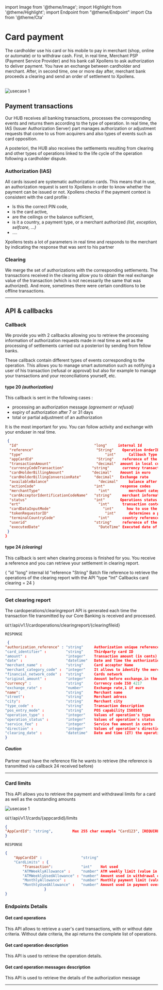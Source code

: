 import Image from '@theme/Image';
import Highlight from '@theme/Highlight';
import Endpoint from "@theme/Endpoint"
import Cta from '@theme/Cta'


# Card payment

The cardholder use his card or his mobile to pay in merchant (shop, online or automate) or to withdraw cash.
First, in real time, Merchant PSP (Payment Service Provider) and his bank call Xpollens to ask authorization to deliver payment. You have an exchange between cardholder and merchant.
After, in second time, one or more day after, merchant bank proceeds a clearing and send an order of settlement to Xpollens.
<br/>
<br/>

<Image src="docs/CardOP_Payment.png" alt="usecase 1"/>

## Payment transactions

Our HUB receives all banking transactions, processes the corresponding events and returns them according to the type of operation.
In real time, the IAS (Issuer Authorization Server) part manages authorization or adjustment requests that come to us from acquirers and also types of events such as card opposition. 

A posteriori, the HUB also receives the settlements resulting from clearing and other types of operations linked to the life cycle of the operation following a cardholder dispute.

### Authorization (IAS)

All cards issued are systematic authorization cards.
This means that in use, an authorization request is sent to Xpollens in order to know whether the payment can be issued or not.
Xpollens checks if the payment context is consistent with the card profile :

- Is this the correct PIN code,
- is the card active,
- are the ceilings or the balance sufficient,
- is it a country, a payment type, or a merchant authorized _(list, exception, selfcare, ...)_
- ....

Xpollens tests a lot of parameters in real time and responds to the merchant by indicating the response that was sent to his partner

### Clearing 

We merge the set of authorizations with the corresponding settlements. 
The transactions received in the clearing allow you to obtain the real exchange value of the transaction (which is not necessarily the same that was authorized). 
And more, sometimes there were certain conditions to be offline transactions.

--- 

## API & callbacks

### Callback

We provide you with 2 callbacks allowing you to retrieve the processing information of authorization requests made in real time as well as the processing of settlements carried out a posteriori by sending from fellow banks.


These callback contain different types of events corresponding to the operation. This allows you to manage smart automation such as notifying a user of his transaction (refusal or approval) but also for example to manage your transactions and your reconciliations yourself, etc.

#### type 20 _(authorization)_

This callback is sent in the following cases :
- processing an authorization message _(agreement or refusal)_
- expiry of authorization after 7 or 31 days
- total or partial adjustment of an authorization

It is the most important for you. You can follow activity and exchange with your enduser in real time.

```json
 {  
  "Id"	                                 "long"	    internal Id
  "reference"	                          "String"	  Operation OrderID
  "type"		                              "int"      Callback Type = 20
  "appCardId"	                          "String"	  reference of the card given by the partner
  "transactionAmount"	                  "decimal"	 amount in local currency
  "currencyCodeTransaction"	            "string"	  currency transaction
  "cardHolderBillingAmount"	            "decimal"	 Amount in euro
  "cardHolderBillingConversionRate"   	 "decimal"	 Exchange rate
  "availableBalance"	                   "decimal"	 balance after authorization
  "actionCode"	                         "int"	     response codes
  "merchantType"	                       "int"	     merchant category code
  "cardAcceptorIdentificationCodeName"	 "string"	  merchant information
  "status"	                             "int"	     Operations status
  "ert"		                               "int"      transaction context 
  "cardDataInputMode"		                 "int"      how to use the card
  "tokenRequestorID"		                  "int"      determines a payment that uses a token
  "terminalCountryCode"		               "int"      country reference where payment took place
  "userid"	                             "string"	  reference of the user given by the partner
  "executedDate"	                       "DateTime" Executed date of the operation
 }
}
```

#### type 24 _(clearing)_

This callback is sent when clearing process is finished for you. You receive a reference and you can retrieve your settlement in clearing report.

{
"id	        "long"	  internal Id
"reference	"String"	Batch file reference to retrieve the operations of the clearing report with the API
"type	      "Int"	    Callbacks card clearing = 24
}

--- 

### Get clearing report

The cardoperations/clearingreport API is generated each time the transaction file transmitted by our Core Banking is received and processed.

``` GET ```/api/v1.1/cardoperations/clearingreport/{clearingfileid}

``` RESPONSE ```
```json
 { 
"authorization_reference" : "string"     Authorization unique reference
"card_identifier" :         "string"     Thirdparty card ID
"amount" :                  "integer"    Transaction amount (in cents)
"date" :                    "datetime"   Date and Time the authorization was processed by Xpollens
"merchant_name" :           "string"     Card acceptor Name
"merchant_category_code" :  "integer"    It allows to identify the merchant
"financial_network_code" :  "string"     Cards network
"original_amount" :         "integer"    Amount before exchange,in the smallest currency division
"currency" :                "string"     Currency code ISO 4217
"exchange_rate" :           "number"     Exchange rate,1 if euro
"name":                     "string"     Merchant name
"street":                   "string"     Merchant adress
"city":                     "string"     Merchant city
"type_code" :               "string"     Transaction description
"pos_entry_mode" :          "string"     POS capability ISO8583
"operation_type" :          "integer"    Values of operation's type 
"operation_status" :        "integer"    Values of operation's status 
"service_fee" :             "integer"    Service fee amount in cents
"direction" :               "integer"    Values of operation's direction for the user 
"clearing_date" :           "datetime"   Date and time (ZT) the operation was processed
}
```

<Highlight type="caution">

##### Caution

Partner must have the reference file he wants to retrieve (the reference is transmitted via callback 24 received before)

</Highlight>

<!--
<Endpoint apiUrl="/v1.0/migrationProxy" path="/api/v1.1/cardoperations/clearingreport/{clearingfileid}" method="get"/>
-->

--- 

### Card limits

This API allows you to retrieve the payment and withdrawal limits for a card as well as the outstanding amounts

<Image src="docs/CardOP_Limits.png" alt="usecase 1"/>

``` GET ```/api/v1.1/cards/{appcardid}/limits
```json
{
"AppCardId": "string",         Max 255 char example "Card123", [REQUIRED]
}
```
``` RESPONSE ```
```json
{
    "AppCardId" :                  "string"        
    "CardLimits" : {
        "Transaction":             "int"    Not used
        "ATMWeeklyAllowance" :     "number" ATM weekly limit (value in cents)
        "ATMWeeklyUsedAllowance" : "number" Amount used in withdrawal over the last 7 days
        "MonthlyAllowance" :       "number" Monthly payment limit (value in cents)
        "MonthlyUsedAllowance" :   "number" Amount used in payment over the last 30 days
                  }
}
```

<!--
<Endpoint apiUrl="/v1.0/migrationProxy" path="/api/v1.1/cards/{appcardid}/limits" method="get"/>
-->

### Endpoints Details

#### Get card operations

This API allows to retrieve a user's card transactions, with or without date criteria. Without date criteria, the api returns the complete list of operations.

<!-- 
<Endpoint apiUrl="/v1.0/migrationProxy" path="/api/v1.1/users/{userid}/cardoperations" method="get"/> 
-->

#### Get card operation description

This API is used to retrieve the operation details.

<!--
<Endpoint apiUrl="/v1.0/migrationProxy" path="/api/v1.1/users/{userid}/cardoperations/{orderid}" method="get"/>
-->

#### Get card operation messages description

This API is used to retrieve the details of the authorization message

<!--
<Endpoint apiUrl="/v1.0/migrationProxy" path="/api/v1.1/users/{userid}/cardoperations/{orderid}/messages" method="get"/>
-->

--- 

<Cta
  context="doc"
  ui="button"
  link="/api/Core"
  label="Try it out"
/>
